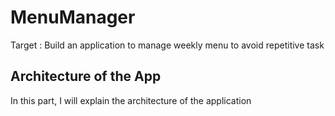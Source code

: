# MenuManager

Target : Build an application to manage weekly menu to avoid repetitive task

## Architecture of the App 

In this part, I will explain the architecture of the application 
